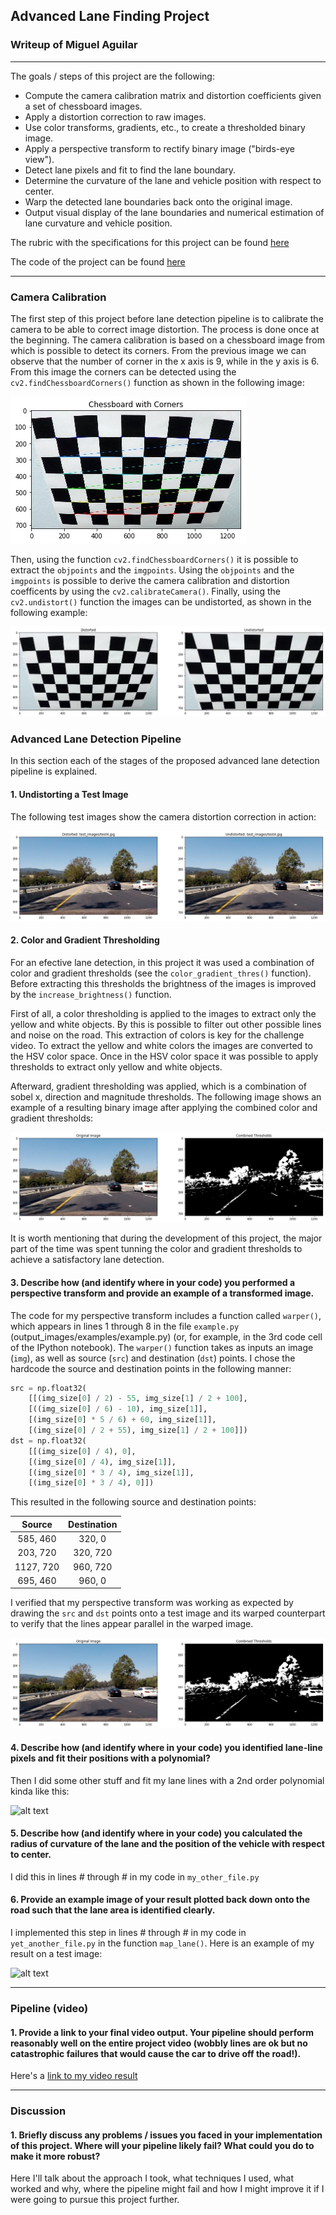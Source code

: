 ## Advanced Lane Finding Project

### Writeup of Miguel Aguilar
---

The goals / steps of this project are the following:

* Compute the camera calibration matrix and distortion coefficients given a set of chessboard images.
* Apply a distortion correction to raw images.
* Use color transforms, gradients, etc., to create a thresholded binary image.
* Apply a perspective transform to rectify binary image ("birds-eye view").
* Detect lane pixels and fit to find the lane boundary.
* Determine the curvature of the lane and vehicle position with respect to center.
* Warp the detected lane boundaries back onto the original image.
* Output visual display of the lane boundaries and numerical estimation of lane curvature and vehicle position.

[//]: # (Image References)

[image1]: ./output_images/chessboard_corners.jpg "Chessboard Corners Example"
[image2]: ./output_images/undistorted_chessboard.jpg "Undistorted Chessboard Example"
[image3]: ./output_images/undistorted_test_image.jpg "Undistorted Test Images"
[image4]: ./output_images/binary_image.jpg "Binary Image"

[image2]: ./test_images/test1.jpg "Road Transformed"
[image3]: ./examples/binary_combo_example.jpg "Binary Example"
[image4]: ./examples/warped_straight_lines.jpg "Warp Example"
[image5]: ./examples/color_fit_lines.jpg "Fit Visual"
[image6]: ./examples/example_output.jpg "Output"
[video1]: ./project_video.mp4 "Video"

The rubric with the specifications for this project can be found [here](https://review.udacity.com/#!/rubrics/571/view)

The code of the project can be found [here](P2.ipynb)

---

### Camera Calibration  

The first step of this project before lane detection pipeline is to calibrate the camera to be able to correct image distortion. The process is done once at the beginning. The camera calibration is based on a chessboard image from which is possible to detect its corners. From the previous image we can observe that the number of corner in the x axis is 9, while in the y axis is 6. From this image the corners can be detected using the `cv2.findChessboardCorners()` function as shown in the following image:

![alt text][image1]

Then, using the function  `cv2.findChessboardCorners()` it is possible to extract the `objpoints` and the  `imgpoints`. Using the `objpoints` and the  `imgpoints` is possible to derive the camera calibration and distortion coefficents by using the `cv2.calibrateCamera()`. Finally, using the `cv2.undistort()` function the images can be undistorted, as shown in the following example:

![alt text][image2]


### Advanced Lane Detection Pipeline

In this section each of the stages of the proposed advanced lane detection pipeline is explained.

#### 1. Undistorting a Test Image

The following test images show the camera distortion correction in action:

![alt text][image3]

#### 2. Color and Gradient Thresholding

For an efective lane detection, in this project it was used a combination of color and gradient thresholds (see the `color_gradient_thres()` function). Before extracting this thresholds the brightness of the images is improved by the `increase_brightness()` function.

First of all, a color thresholding is applied to the images to extract only the yellow and white objects. By this is possible to filter out other possible lines and noise on the road. This extraction of colors is key for the challenge video. To extract the yellow and white colors the images are converted to the HSV color space. Once in the HSV color space it was possible to apply thresholds to extract only yellow and white objects. 

Afterward, gradient thresholding was applied, which is a combination of sobel x, direction and magnitude thresholds. The following image shows an example of a resulting binary image after applying the combined color and gradient thresholds:

![alt text][image4]

It is worth mentioning that during the development of this project, the major part of the time was spent tunning the color and gradient thresholds to achieve a satisfactory lane detection.

#### 3. Describe how (and identify where in your code) you performed a perspective transform and provide an example of a transformed image.

The code for my perspective transform includes a function called `warper()`, which appears in lines 1 through 8 in the file `example.py` (output_images/examples/example.py) (or, for example, in the 3rd code cell of the IPython notebook).  The `warper()` function takes as inputs an image (`img`), as well as source (`src`) and destination (`dst`) points.  I chose the hardcode the source and destination points in the following manner:

```python
src = np.float32(
    [[(img_size[0] / 2) - 55, img_size[1] / 2 + 100],
    [((img_size[0] / 6) - 10), img_size[1]],
    [(img_size[0] * 5 / 6) + 60, img_size[1]],
    [(img_size[0] / 2 + 55), img_size[1] / 2 + 100]])
dst = np.float32(
    [[(img_size[0] / 4), 0],
    [(img_size[0] / 4), img_size[1]],
    [(img_size[0] * 3 / 4), img_size[1]],
    [(img_size[0] * 3 / 4), 0]])
```

This resulted in the following source and destination points:

| Source        | Destination   | 
|:-------------:|:-------------:| 
| 585, 460      | 320, 0        | 
| 203, 720      | 320, 720      |
| 1127, 720     | 960, 720      |
| 695, 460      | 960, 0        |

I verified that my perspective transform was working as expected by drawing the `src` and `dst` points onto a test image and its warped counterpart to verify that the lines appear parallel in the warped image.

![alt text][image4]

#### 4. Describe how (and identify where in your code) you identified lane-line pixels and fit their positions with a polynomial?

Then I did some other stuff and fit my lane lines with a 2nd order polynomial kinda like this:

![alt text][image5]

#### 5. Describe how (and identify where in your code) you calculated the radius of curvature of the lane and the position of the vehicle with respect to center.

I did this in lines # through # in my code in `my_other_file.py`

#### 6. Provide an example image of your result plotted back down onto the road such that the lane area is identified clearly.

I implemented this step in lines # through # in my code in `yet_another_file.py` in the function `map_lane()`.  Here is an example of my result on a test image:

![alt text][image6]

---

### Pipeline (video)

#### 1. Provide a link to your final video output.  Your pipeline should perform reasonably well on the entire project video (wobbly lines are ok but no catastrophic failures that would cause the car to drive off the road!).

Here's a [link to my video result](./project_video.mp4)

---

### Discussion

#### 1. Briefly discuss any problems / issues you faced in your implementation of this project.  Where will your pipeline likely fail?  What could you do to make it more robust?

Here I'll talk about the approach I took, what techniques I used, what worked and why, where the pipeline might fail and how I might improve it if I were going to pursue this project further.  

